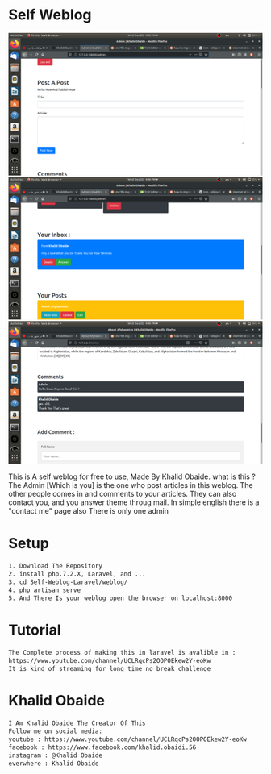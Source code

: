 # Self Weblog 
![alt text](./shots/001.png)
![alt text](./shots/002.png)
![alt text](./shots/003.png)

This is A self weblog for free to use, Made By Khalid Obaide.
what is this ? 
	The Admin [Which is you] is the one who post articles in this weblog.
	The other people comes in and comments to your articles.
	They can also contact you, and you answer theme throug mail. In simple english there is a "contact me" page also
	There is only one admin 


# Setup 
	1. Download The Repository 
	2. install php.7.2.X, Laravel, and ...
	3. cd Self-Weblog-Laravel/weblog/
	4. php artisan serve
	5. And There Is your weblog open the browser on localhost:8000


# Tutorial 
	The Complete process of making this in laravel is avalible in :  https://www.youtube.com/channel/UCLRqcPs2OOPOEkew2Y-eoKw
	It is kind of streaming for long time no break challenge


# Khalid Obaide
	I Am Khalid Obaide The Creator Of This
	Follow me on social media: 
	youtube : https://www.youtube.com/channel/UCLRqcPs2OOPOEkew2Y-eoKw
	facebook : https://www.facebook.com/khalid.obaidi.56
	instagram : @Khalid Obaide
	everwhere : Khalid Obaide


